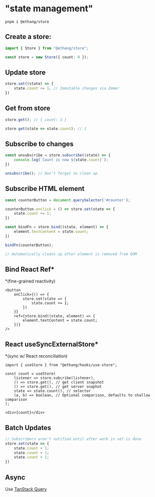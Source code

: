 # "state management"

```shell
pnpm i @ethang/store
```

## Create a store:

```ts
import { Store } from "@ethang/store";

const store = new Store({ count: 0 });
```

## Update store

```ts
store.set((state) => {
    state.count += 1; // Immutable changes via Immer
})
```

## Get from store

```ts
store.get(); // { count: 1 }

store.get(state => state.count); // 1
```

## Subscribe to changes

```ts
const unsubscribe = store.subscribe((state) => {
    console.log(`Count is now ${state.count}`);
})

unsubscribe(); // Don't forget to clean up.
```

## Subscribe HTML element

```ts
const counterButton = document.querySelector('#counter');

counterButton.onclick = () => store.set(state => {
    state.count += 1;
})

const bindFn = store.bind((state, element) => {
    element.textContent = state.count; 
})

bindFn(counterButton);

// Automatically cleans up after element is removed from DOM
```

## Bind React Ref*

*(fine-grained reactivity)

```tsx
<button
    onClick={() => {
        store.set(state => {
            state.count += 1;
        })
    }}
    ref={store.bind((state, element) => {
        element.textContent = state.count;
    })}
/>
```

## React useSyncExternalStore*

*(sync w/ React reconciliation)

```tsx
import { useStore } from "@ethang/hooks/use-store";

const count = useStore(
    listener => store.subcribe(listener),
    () => store.get(), // get client snapshot
    () => store.get(), // get server snaphot
    state => state.count(), // selector
    (a, b) => boolean, // Optional comparison, defaults to shallow comparison
);

<div>{count}</div>
```

## Batch Updates

```ts
// Subscribers aren't notified until after work in set is done
store.set(state => {
    state.count + 1;
    state.count + 1;
    state.count + 1;
})
```

## Async

Use [TanStack Query](https://tanstack.com/query/latest)
